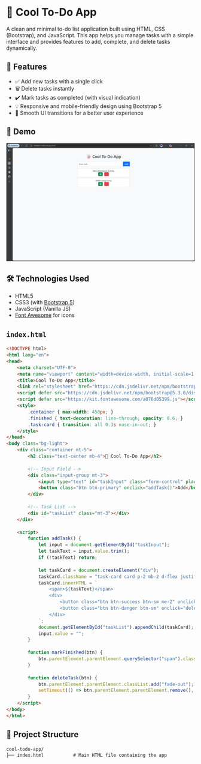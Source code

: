 # 📝 Cool To-Do App

A clean and minimal to-do list application built using HTML, CSS (Bootstrap), and JavaScript. This app helps you manage tasks with a simple interface and provides features to add, complete, and delete tasks dynamically.

## 🚀 Features

- ✅ Add new tasks with a single click
- 🗑️ Delete tasks instantly
- ✔️ Mark tasks as completed (with visual indication)
- 💡 Responsive and mobile-friendly design using Bootstrap 5
- 🎨 Smooth UI transitions for a better user experience

## 📸 Demo
![Screenshot](screenshot.png)

## 🛠️ Technologies Used

- HTML5
- CSS3 (with [Bootstrap 5](https://getbootstrap.com/))
- JavaScript (Vanilla JS)
- [Font Awesome](https://fontawesome.com/) for icons

## `index.html`
```html
<!DOCTYPE html>
<html lang="en">
<head>
    <meta charset="UTF-8">
    <meta name="viewport" content="width=device-width, initial-scale=1.0">
    <title>Cool To-Do App</title>
    <link rel="stylesheet" href="https://cdn.jsdelivr.net/npm/bootstrap@5.3.0/dist/css/bootstrap.min.css">
    <script defer src="https://cdn.jsdelivr.net/npm/bootstrap@5.3.0/dist/js/bootstrap.bundle.min.js"></script>
    <script defer src="https://kit.fontawesome.com/a076d05399.js"></script>
    <style>
        .container { max-width: 450px; }
        .finished { text-decoration: line-through; opacity: 0.6; }
        .task-card { transition: all 0.3s ease-in-out; }
    </style>
</head>
<body class="bg-light">
    <div class="container mt-5">
        <h2 class="text-center mb-4">📝 Cool To-Do App</h2>

        <!-- Input Field -->
        <div class="input-group mt-3">
            <input type="text" id="taskInput" class="form-control" placeholder="Enter task...">
            <button class="btn btn-primary" onclick="addTask()">Add</button>
        </div>

        <!-- Task List -->
        <div id="taskList" class="mt-3"></div>
    </div>

    <script>
        function addTask() {
            let input = document.getElementById("taskInput");
            let taskText = input.value.trim();
            if (!taskText) return;

            let taskCard = document.createElement("div");
            taskCard.className = "task-card card p-2 mb-2 d-flex justify-content-between align-items-center";
            taskCard.innerHTML = `
                <span>${taskText}</span>
                <div>
                    <button class="btn btn-success btn-sm me-2" onclick="markFinished(this)">✅</button>
                    <button class="btn btn-danger btn-sm" onclick="deleteTask(this)">❌</button>
                </div>
            `;
            document.getElementById("taskList").appendChild(taskCard);
            input.value = "";
        }

        function markFinished(btn) {
            btn.parentElement.parentElement.querySelector("span").classList.toggle("finished");
        }

        function deleteTask(btn) {
            btn.parentElement.parentElement.classList.add("fade-out");
            setTimeout(() => btn.parentElement.parentElement.remove(), 300);
        }
    </script>
</body>
</html>
```
## 📂 Project Structure

```plaintext
cool-todo-app/
├── index.html           # Main HTML file containing the app
